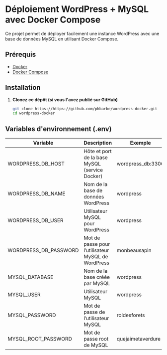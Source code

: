 # Déploiement WordPress + MySQL avec Docker Compose

Ce projet permet de déployer facilement une instance WordPress avec une base de données MySQL en utilisant Docker Compose.

## Prérequis

- [Docker](https://docs.docker.com/get-docker/)
- [Docker Compose](https://docs.docker.com/compose/)

## Installation

1. **Clonez ce dépôt (si vous l'avez publié sur GitHub)**
   ```bash
   git clone https://https://github.com/phbarbe/wordpress-docker.git
   cd wordpress-docker

## Variables d'environnement (.env)

| Variable                | Description                                         | Exemple                        |
|-------------------------|-----------------------------------------------------|--------------------------------|
| WORDPRESS_DB_HOST       | Hôte et port de la base MySQL (service Docker)      | wordpress_db:3306              |
| WORDPRESS_DB_NAME       | Nom de la base de données WordPress                 | wordpress                      |
| WORDPRESS_DB_USER       | Utilisateur MySQL pour WordPress                    | wordpress                      |
| WORDPRESS_DB_PASSWORD   | Mot de passe pour l’utilisateur MySQL de WordPress  | monbeausapin                   |
| MYSQL_DATABASE          | Nom de la base créée par MySQL                      | wordpress                      |
| MYSQL_USER              | Utilisateur MySQL                                   | wordpress                      |
| MYSQL_PASSWORD          | Mot de passe de l’utilisateur MySQL                 | roidesforets                   |
| MYSQL_ROOT_PASSWORD     | Mot de passe root de MySQL                          | quejaimetaverdure              |
